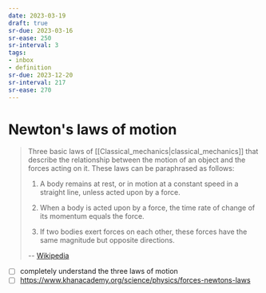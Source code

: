 ```yaml
---
date: 2023-03-19
draft: true
sr-due: 2023-03-16
sr-ease: 250
sr-interval: 3
tags:
- inbox
- definition
sr-due: 2023-12-20
sr-interval: 217
sr-ease: 270
---
```


# Newton's laws of motion

> Three basic laws of [[Classical_mechanics|classical_mechanics]] that describe
> the relationship between the motion of an object and the forces acting on it.
> These laws can be paraphrased as follows:
>
> 1. A body remains at rest, or in motion at a constant speed in a straight
>    line, unless acted upon by a force.
>
> 2. When a body is acted upon by a force, the time rate of change of its
>    momentum equals the force.
>
> 3. If two bodies exert forces on each other, these forces have the same
>    magnitude but opposite directions.
>
> -- [Wikipedia](https://en.wikipedia.org/wiki/Newton%27s_laws_of_motion)

- [ ] completely understand the three laws of motion
- [ ] https://www.khanacademy.org/science/physics/forces-newtons-laws
